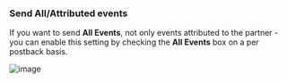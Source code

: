 ### Send All/Attributed events

If you want to send **All Events**, not only events attributed to the partner - you can enable this setting  by checking the **All Events** box on a per postback basis.

![image](/_assets/img/pages/deep-linked-ads/branch-universal-ads/all-events.png)
